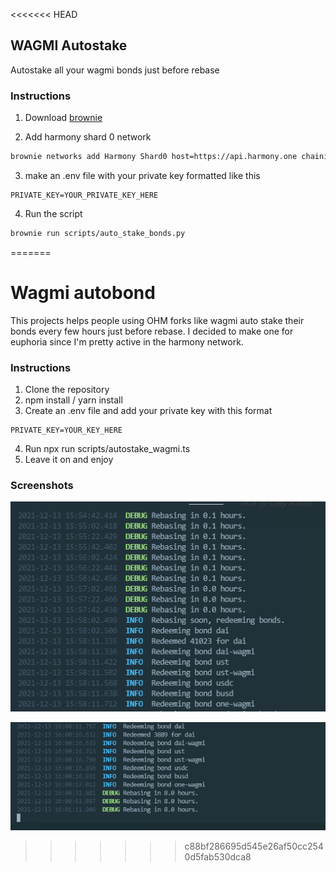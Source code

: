 <<<<<<< HEAD
## WAGMI Autostake
Autostake all your wagmi bonds just before rebase

### Instructions

1. Download [brownie](https://github.com/eth-brownie/brownie)

2. Add harmony shard 0 network
```bash
brownie networks add Harmony Shard0 host=https://api.harmony.one chainid=1666600000 explorer=https://explorer.harmony.one/ 
```
3. make an .env file with your private key formatted like this
```env
PRIVATE_KEY=YOUR_PRIVATE_KEY_HERE
```
4. Run the script
```bash
brownie run scripts/auto_stake_bonds.py
```
=======
# Wagmi autobond
This projects helps people using OHM forks like wagmi auto stake their bonds every few hours just before rebase. I decided to make one for euphoria since I'm pretty active in the harmony network.

### Instructions
1. Clone the repository
2. npm install / yarn install
3. Create an .env file and add your private key with this format
```env
PRIVATE_KEY=YOUR_KEY_HERE
```
4. Run npx run scripts/autostake_wagmi.ts
5. Leave it on and enjoy

### Screenshots
![Demo 1](./images/demo1.png)

![Demo 2](./images/demo2.png)
>>>>>>> c88bf286695d545e26af50cc2540d5fab530dca8
